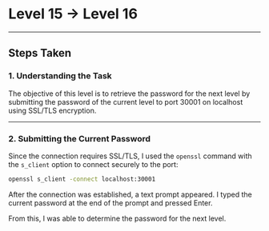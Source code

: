 # Level 15 → Level 16

---

## Steps Taken

### 1. Understanding the Task
The objective of this level is to retrieve the password for the next level by submitting the password of the current level to port 30001 on localhost using SSL/TLS encryption.

---

### 2. Submitting the Current Password
Since the connection requires SSL/TLS, I used the `openssl` command with the `s_client` option to connect securely to the port:

```bash
openssl s_client -connect localhost:30001
```

After the connection was established, a text prompt appeared. I typed the current password at the end of the prompt and pressed Enter.  

From this, I was able to determine the password for the next level.
